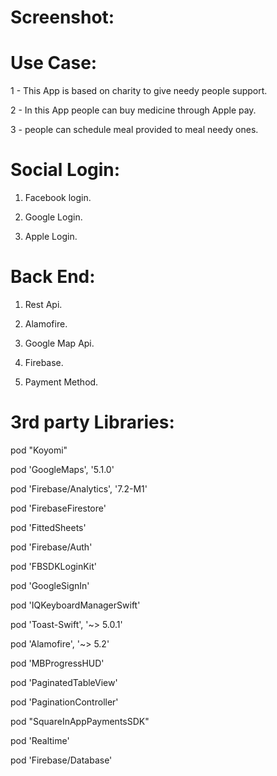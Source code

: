 # Screenshot:





# Use Case:
 1 - This App is based on charity to give needy people support. 
 
 2 - In this App people can buy medicine through Apple pay.
 
 3 - people can schedule meal provided to meal needy ones.

# Social Login:
1. Facebook login.

2. Google Login.

3. Apple Login.

# Back End:
1. Rest Api.

2. Alamofire.

3. Google Map Api.

4. Firebase.

5. Payment Method. 



# 3rd party Libraries:

  pod "Koyomi"
  
  pod 'GoogleMaps', '5.1.0'
  
  pod 'Firebase/Analytics', '7.2-M1'
  
  pod 'FirebaseFirestore'
  
  pod 'FittedSheets'
  
  pod 'Firebase/Auth'
  
  pod 'FBSDKLoginKit'
  
  pod 'GoogleSignIn'
  
  pod 'IQKeyboardManagerSwift'
  
  pod 'Toast-Swift', '~> 5.0.1'
  
  pod 'Alamofire', '~> 5.2'
  
  pod 'MBProgressHUD'
  
  pod 'PaginatedTableView'
  
  pod 'PaginationController'
  
  pod "SquareInAppPaymentsSDK"

  pod 'Realtime'
  
  pod 'Firebase/Database'




